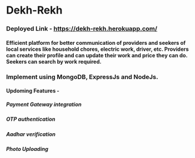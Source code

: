 # Dekh-Rekh

### Deployed Link - https://dekh-rekh.herokuapp.com/

#### Efficient platform for better communication of providers and seekers of local services like household chores, electric work, driver, etc. Providers can create their profile and can update their work and price they can do. Seekers can search by work required.

### Implement using MongoDB, ExpressJs and NodeJs. 


#### Updoming Features -
  ##### Payment Gateway integration
  ##### OTP authentication
  ##### Aadhar verification
  ##### Photo Uploading
